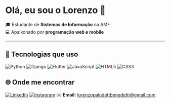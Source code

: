 # Olá, eu sou o Lorenzo 👋  

🎓 Estudante de **Sistemas de Informação** na AMF  
💻 Apaixonado por **programação web e mobile**  

---

## 🚀 Tecnologias que uso
![Python](https://img.shields.io/badge/-Python-3776AB?style=flat&logo=python&logoColor=fff)
![Django](https://img.shields.io/badge/-Django-092E20?style=flat&logo=django&logoColor=fff)
![Flutter](https://img.shields.io/badge/-Flutter-02569B?style=flat&logo=flutter&logoColor=fff)
![JavaScript](https://img.shields.io/badge/-JavaScript-F7DF1E?style=flat&logo=javascript&logoColor=000)
![HTML5](https://img.shields.io/badge/-HTML5-E34F26?style=flat&logo=html5&logoColor=fff)
![CSS3](https://img.shields.io/badge/-CSS3-1572B6?style=flat&logo=css3&logoColor=fff)

## 🌐 Onde me encontrar
[![LinkedIn](https://img.shields.io/badge/LinkedIn-0e76a8?style=flat&logo=linkedin&logoColor=white)]((https://www.linkedin.com/in/lorenzo-paludett-benedetti-321142361/))
[![Instagram](https://img.shields.io/badge/Instagram-E4405F?style=flat&logo=instagram&logoColor=white)](https://www.instagram.com/lorenzopaludett/)
✉️ **Email:** [lorenzopaludettbenedetti@gmail.com](mailto:lorenzopaludettbenedetti@gmail.com)
